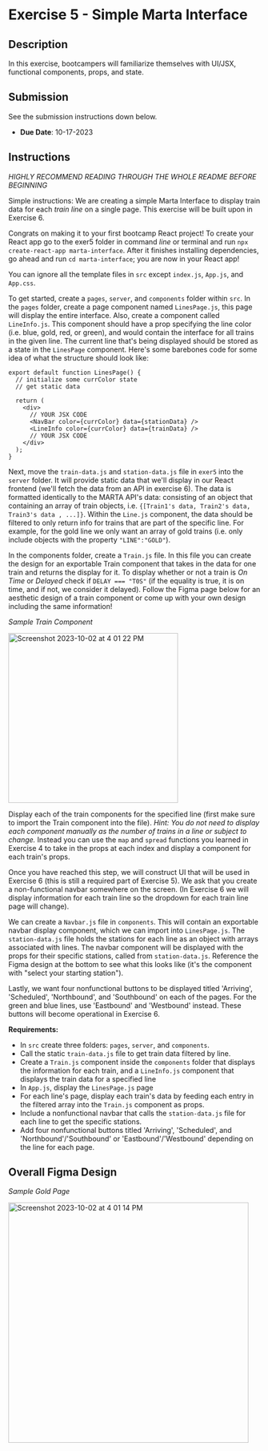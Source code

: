 # Exercise 5 - Simple Marta Interface

## Description
In this exercise, bootcampers will familiarize themselves with UI/JSX, functional components, props, and state.

## Submission
See the submission instructions down below. 
- **Due Date**: 10-17-2023

## Instructions
*HIGHLY RECOMMEND READING THROUGH THE WHOLE README BEFORE BEGINNING*

Simple instructions: We are creating a simple Marta Interface to display train data for each *train line* on a single page. This exercise will be built upon in Exercise 6.

Congrats on making it to your first bootcamp React project!
To create your React app go to the exer5 folder in command *line* or terminal and run `npx create-react-app marta-interface`. After it finishes installing dependencies, go ahead and run `cd marta-interface`; you are now in your React app!

You can ignore all the template files in `src` except `index.js`, `App.js`, and `App.css`.

To get started, create a `pages`, `server`, and `components` folder within `src`. In the `pages` folder, create a page component named `LinesPage.js`, this page will display the entire interface. Also, create a component called `LineInfo.js`. This component should have a prop specifying the line color (i.e. blue, gold, red, or green), and would contain the interface for all trains in the given line. The current line that's being displayed should be stored as a state in the `LinesPage` component. Here's some barebones code for some idea of what the structure should look like:
```
export default function LinesPage() {
  // initialize some currColor state
  // get static data

  return (
    <div>
      // YOUR JSX CODE
      <NavBar color={currColor} data={stationData} />
      <LineInfo color={currColor} data={trainData} />
      // YOUR JSX CODE
    </div>
  );
}
```
Next, move the `train-data.js` and `station-data.js` file in `exer5` into the `server` folder. It will provide static data that we'll display in our React frontend (we'll fetch the data from an API in exercise 6). The data is formatted identically to the MARTA API's data: consisting of an object that containing an array of train objects, i.e. `{[Train1's data, Train2's data, Train3's data , ...]}`. Within the `Line.js` component, the data should be filtered to only return info for trains that are part of the specific line. For example, for the gold line we only want an array of gold trains (i.e. only include objects with the property `"LINE":"GOLD"`).

In the components folder, create a `Train.js` file. In this file you can create the design for an exportable Train component that takes in the data for one train and returns the display for it. To display whether or not a train is *On Time* or *Delayed* check if `DELAY === "T0S"` (if the equality is true, it is on time, and if not, we consider it delayed). Follow the Figma page below for an aesthetic design of a train component or come up with your own design including the same information!

*Sample Train Component*

<img width="339" alt="Screenshot 2023-10-02 at 4 01 22 PM" src="https://github.com/BoG-Dev-Bootcamp-F23/bootcamp-f23/assets/113480497/07c16887-f509-41e0-bbf2-759946143c91">

Display each of the train components for the specified line (first make sure to import the Train component into the file). *Hint: You do not need to display each component manually as the number of trains in a line or subject to change.* Instead you can use the `map` and `spread` functions you learned in Exercise 4 to take in the props at each index and display a component for each train's props.

Once you have reached this step, we will construct UI that will be used in Exercise 6 (this is still a required part of Exercise 5). We ask that you create a non-functional navbar somewhere on the screen. (In Exercise 6 we will display information for each train line so the dropdown for each train line page will change).

We can create a `Navbar.js` file in `components`. This will contain an exportable navbar display component, which we can import into `LinesPage.js`. The `station-data.js` file holds the stations for each line as an object with arrays associated with lines. The navbar component will be displayed with the props for their specific stations, called from `station-data.js`. Reference the Figma design at the bottom to see what this looks like (it's the component with "select your starting station").

Lastly, we want four nonfunctional buttons to be displayed titled 'Arriving', 'Scheduled', 'Northbound', and 'Southbound' on each of the pages. For the green and blue lines, use 'Eastbound' and 'Westbound' instead. These buttons will become operational in Exercise 6.

**Requirements:**
- In `src` create three folders: `pages`, `server`, and `components`.
- Call the static `train-data.js` file to get train data filtered by line.
- Create a `Train.js` component inside the `components` folder that displays the information for each train, and a `LineInfo.js` component that displays the train data for a specified line
- In `App.js`, display the `LinesPage.js` page
- For each line's page, display each train's data by feeding each entry in the filtered array into the `Train.js` component as props.
- Include a nonfunctional navbar that calls the `station-data.js` file for each line to get the specific stations.
- Add four nonfunctional buttons titled 'Arriving', 'Scheduled', and 'Northbound'/'Southbound' or  'Eastbound'/'Westbound' depending on the line for each page.

## Overall Figma Design
*Sample Gold Page*

<img width="480" alt="Screenshot 2023-10-02 at 4 01 14 PM" src="https://github.com/BoG-Dev-Bootcamp-F23/bootcamp-f23/assets/113480497/10278e35-c7a6-4480-94ce-9a06a39d6ecd">
